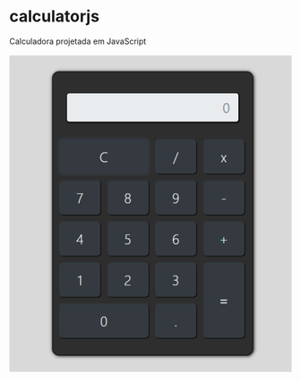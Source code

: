 # calculatorjs
Calculadora projetada em JavaScript <br><br>
![calculadora](https://github.com/perilo815/calculatorjs/blob/main/Captura%20de%20tela%202023-03-12%20191549.png?raw=true)
